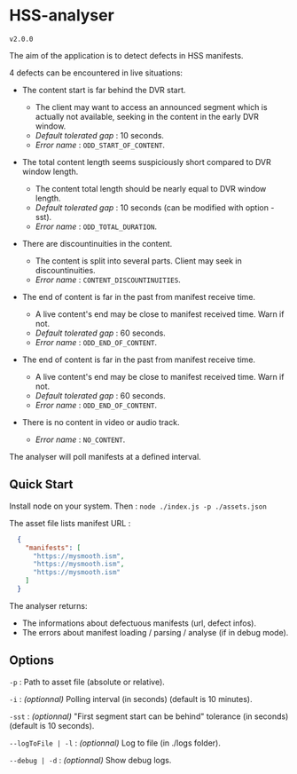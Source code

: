 # HSS-analyser

``v2.0.0``

The aim of the application is to detect defects in HSS manifests.

4 defects can be encountered in live situations:
- The content start is far behind the DVR start.
  - The client may want to access an announced segment which is actually not available, seeking in the content
  in the early DVR window.
  - _Default tolerated gap_ : 10 seconds.
  - _Error name_ : `ODD_START_OF_CONTENT`.

- The total content length seems suspiciously short compared to DVR window length.
  - The content total length should be nearly equal to DVR window length.
  - _Default tolerated gap_ : 10 seconds (can be modified with option -sst).
  - _Error name_ : `ODD_TOTAL_DURATION`.

- There are discountinuities in the content.
  - The content is split into several parts. Client may seek in discountinuities.
  - _Error name_ : `CONTENT_DISCOUNTINUITIES`.

- The end of content is far in the past from manifest receive time.
  - A live content's end may be close to manifest received time. Warn if not.
  - _Default tolerated gap_ : 60 seconds.
  - _Error name_ : `ODD_END_OF_CONTENT`.

- The end of content is far in the past from manifest receive time.
  - A live content's end may be close to manifest received time. Warn if not.
  - _Default tolerated gap_ : 60 seconds.
  - _Error name_ : `ODD_END_OF_CONTENT`.

- There is no content in video or audio track.
  - _Error name_ : `NO_CONTENT`.

The analyser will poll manifests at a defined interval.

## Quick Start

Install node on your system. Then :
``node ./index.js -p ./assets.json``

The asset file lists manifest URL :
```json
  {
    "manifests": [
      "https://mysmooth.ism",
      "https://mysmooth.ism",
      "https://mysmooth.ism"
    ]   
  }
```

The analyser returns:
- The informations about defectuous manifests (url, defect infos).
- The errors about manifest loading / parsing / analyse (if in debug mode).

## Options

``-p`` : Path to asset file (absolute or relative).

``-i`` : _(optionnal)_ Polling interval (in seconds) (default is 10 minutes).

``-sst`` : _(optionnal)_ "First segment start can be behind" tolerance (in seconds) (default is 10 seconds).

``--logToFile | -l`` : _(optionnal)_ Log to file (in ./logs folder).

``--debug | -d`` : _(optionnal)_ Show debug logs.

